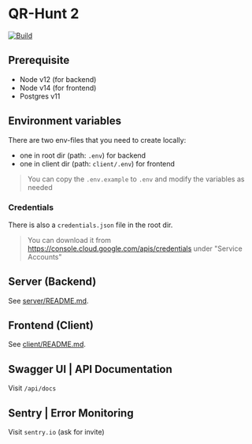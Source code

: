 # QR-Hunt 2

[![Build](https://github.com/VictorWinberg/qr-hunt/workflows/Build/badge.svg)](https://github.com/VictorWinberg/qr-hunt/actions?query=workflow%3ABuild+branch%3Amaster)

## Prerequisite

- Node v12 (for backend)
- Node v14 (for frontend)
- Postgres v11

## Environment variables

There are two env-files that you need to create locally:
- one in root dir (path: `.env`) for backend
- one in client dir (path: `client/.env`) for frontend
> You can copy the `.env.example` to `.env` and modify the variables as needed

### Credentials

There is also a `credentials.json` file in the root dir.
> You can download it from https://console.cloud.google.com/apis/credentials under "Service Accounts"

## Server (Backend)

See [server/README.md](server/README.md).

## Frontend (Client)

See [client/README.md](client/README.md).

## Swagger UI | API Documentation
Visit `/api/docs`

## Sentry | Error Monitoring
Visit `sentry.io` (ask for invite)
